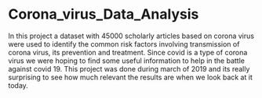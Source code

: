 # Corona_virus_Data_Analysis
In this project a dataset with 45000 scholarly articles based on corona virus were used to identify the common risk factors involving transmission of corona virus, its prevention and treatment. Since covid is a type of corona virus we were hoping to find some useful information to help in the battle against covid 19. This project was done during march of 2019 and its really surprising to see how much relevant the results are when we look back at it today. 
